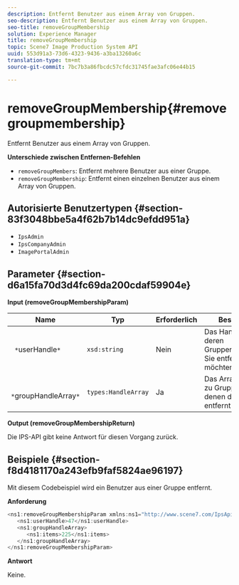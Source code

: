 ```yaml
---
description: Entfernt Benutzer aus einem Array von Gruppen.
seo-description: Entfernt Benutzer aus einem Array von Gruppen.
seo-title: removeGroupMembership
solution: Experience Manager
title: removeGroupMembership
topic: Scene7 Image Production System API
uuid: 553d91a3-73d6-4323-9436-a3ba13260a6c
translation-type: tm+mt
source-git-commit: 7bc7b3a86fbcdc57cfdc31745fae3afc06e44b15

---
```



# removeGroupMembership{#removegroupmembership}

Entfernt Benutzer aus einem Array von Gruppen.

**Unterschiede zwischen Entfernen-Befehlen**

* `removeGroupMembers`: Entfernt mehrere Benutzer aus einer Gruppe.
* `removeGroupMembership`: Entfernt einen einzelnen Benutzer aus einem Array von Gruppen.

## Autorisierte Benutzertypen {#section-83f3048bbe5a4f62b7b14dc9efdd951a}

* `IpsAdmin`
* `IpsCompanyAdmin`
* `ImagePortalAdmin`

## Parameter {#section-d6a15fa70d3d4fc69da200cdaf59904e}

**Input (removeGroupMembershipParam)**

| Name | Typ | Erforderlich | Beschreibung |
|---|---|---|---|
| ` *`userHandle`*` | `xsd:string` | Nein | Das Handle der Firma, deren Gruppenmitgliedschaft Sie entfernen möchten. |
| ` *`groupHandleArray`*` | `types:HandleArray` | Ja | Das Array der Griffe zu Gruppen, aus denen die Firma entfernt werden soll. |

**Output (removeGroupMembershipReturn)**

Die IPS-API gibt keine Antwort für diesen Vorgang zurück.

## Beispiele {#section-f8d4181170a243efb9faf5824ae96197}

Mit diesem Codebeispiel wird ein Benutzer aus einer Gruppe entfernt.

**Anforderung**

```java
<ns1:removeGroupMembershipParam xmlns:ns1="http://www.scene7.com/IpsApi/xsd">
   <ns1:userHandle>47</ns1:userHandle>
   <ns1:groupHandleArray>
      <ns1:items>225</ns1:items>
   </ns1:groupHandleArray>
</ns1:removeGroupMembershipParam>
```

**Antwort**

Keine.
